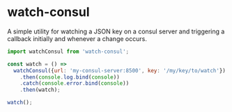 # watch-consul

A simple utility for watching a JSON key on a consul server and triggering a
callback initially and whenever a change occurs.

```js
import watchConsul from 'watch-consul';

const watch = () =>
  watchConsul({url: 'my-consul-server:8500', key: '/my/key/to/watch'})
    .then(console.log.bind(console))
    .catch(console.error.bind(console))
    .then(watch);

watch();
```
